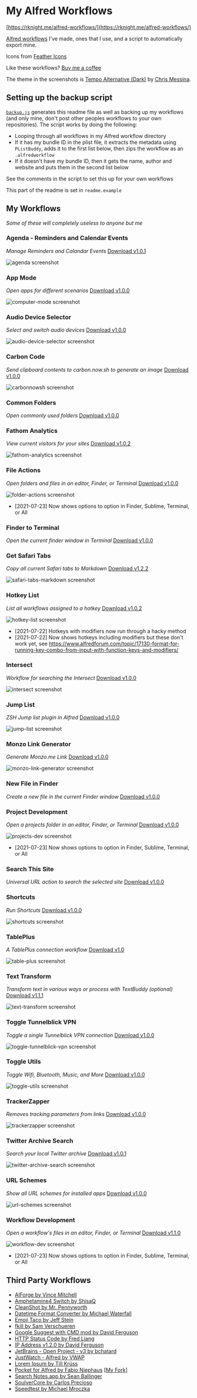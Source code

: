 # My Alfred Workflows

[https://rknight.me/alfred-workflows/](https://rknight.me/alfred-workflows/)

[Alfred workflows](https://www.alfredapp.com/workflows/) I've made, ones that I use, and a script to automatically export mine.

Icons from [Feather Icons](https://feathericons.com)

Like these workflows? [Buy me a coffee](https://www.buymeacoffee.com/rknightuk)

The theme in the screenshots is [Tempo Alternative (Dark)](https://github.com/chrismessina/alfred-theme-tempo#tempo-alternative-dark) by [Chris Messina](https://github.com/chrismessina).

## Setting up the backup script

[`backup.js`](backup.js) generates this readme file as well as backing up my workflows (and only mine, don't post other peoples workflows to your own repositories). The script works by doing the following:

- Looping through all workflows in my Alfred workflow directory
- If it has my bundle ID in the plist file, it extracts the metadata using `PListBuddy`, adds it to the first list below, then zips the workflow as an `.alfredworkflow`
- If it doesn't have my bundle ID, then it gets the name, author and website and puts them in the second list below

See the comments in the script to set this up for your own workflows

This part of the readme is set in `readme.example`

## My Workflows

_Some of these will completely useless to anyone but me_ 

### Agenda - Reminders and Calendar Events

_Manage Reminders and Calandar Events_ [Download v1.0.1](workflows/agenda)

![agenda screenshot](https://raw.githubusercontent.com/rknightuk/alfred-workflows/main/workflows/agenda/src/screenshot.png)

### App Mode

_Open apps for different scenarios_ [Download v1.0.0](workflows/computer-mode)

![computer-mode screenshot](https://raw.githubusercontent.com/rknightuk/alfred-workflows/main/workflows/computer-mode/src/screenshot.png)

### Audio Device Selector

_Select and switch audio devices_ [Download v1.0.0](workflows/audio-device-selector)

![audio-device-selector screenshot](https://raw.githubusercontent.com/rknightuk/alfred-workflows/main/workflows/audio-device-selector/src/screenshot.png)

### Carbon Code

_Send clipboard contents to carbon.now.sh to generate an image_ [Download v1.0.0](workflows/carbonnowsh)

![carbonnowsh screenshot](https://raw.githubusercontent.com/rknightuk/alfred-workflows/main/workflows/carbonnowsh/src/screenshot.png)

### Common Folders

_Open commonly used folders_ [Download v1.0.0](workflows/common-folders)

### Fathom Analytics

_View current visitors for your sites_ [Download v1.0.2](workflows/fathom-analytics)

![fathom-analytics screenshot](https://raw.githubusercontent.com/rknightuk/alfred-workflows/main/workflows/fathom-analytics/src/screenshot.png)

### File Actions

_Open folders and files in an editor, Finder, or Terminal_ [Download v1.0.0](workflows/folder-actions)

![folder-actions screenshot](https://raw.githubusercontent.com/rknightuk/alfred-workflows/main/workflows/folder-actions/src/screenshot.png)

- [2021-07-23] Now shows options to option in Finder, Sublime, Terminal, or All


### Finder to Terminal

_Open the current finder window in Terminal_ [Download v1.0.0](workflows/finder-to-terminal)

### Get Safari Tabs

_Copy all current Safari tabs to Markdown_ [Download v1.2.2](workflows/safari-tabs-markdown)

![safari-tabs-markdown screenshot](https://raw.githubusercontent.com/rknightuk/alfred-workflows/main/workflows/safari-tabs-markdown/src/screenshot.png)

### Hotkey List

_List all workflows assigned to a hotkey_ [Download v1.0.2](workflows/hotkey-list)

![hotkey-list screenshot](https://raw.githubusercontent.com/rknightuk/alfred-workflows/main/workflows/hotkey-list/src/screenshot.png)

- [2021-07-22] Hotkeys with modifiers now run through a hacky method
- [2021-07-22] Now shows hotkeys including modifiers but these don't work yet, see https://www.alfredforum.com/topic/17130-format-for-running-key-combo-from-input-with-function-keys-and-modifiers/


### Intersect

_Workflow for searching the Intersect_ [Download v1.0.0](workflows/intersect)

![intersect screenshot](https://raw.githubusercontent.com/rknightuk/alfred-workflows/main/workflows/intersect/src/screenshot.png)

### Jump List

_ZSH Jump list plugin in Alfred_ [Download v1.0.0](workflows/jump-list)

![jump-list screenshot](https://raw.githubusercontent.com/rknightuk/alfred-workflows/main/workflows/jump-list/src/screenshot.png)

### Monzo Link Generator

_Generate Monzo.me Link_ [Download v1.0.0](workflows/monzo-link-generator)

![monzo-link-generator screenshot](https://raw.githubusercontent.com/rknightuk/alfred-workflows/main/workflows/monzo-link-generator/src/screenshot.png)

### New File in Finder

_Create a new file in the current Finder window_ [Download v1.0.0](workflows/new-file-in-finder)

### Project Development

_Open a projects folder in an editor, Finder, or Terminal_ [Download v1.0.0](workflows/projects-dev)

![projects-dev screenshot](https://raw.githubusercontent.com/rknightuk/alfred-workflows/main/workflows/projects-dev/src/screenshot.png)

- [2021-07-23] Now shows options to option in Finder, Sublime, Terminal, or All


### Search This Site

_Universal URL action to search the selected site_ [Download v1.0.0](workflows/search-this-site)

### Shortcuts

_Run Shortcuts_ [Download v1.0.0](workflows/shortcuts)

![shortcuts screenshot](https://raw.githubusercontent.com/rknightuk/alfred-workflows/main/workflows/shortcuts/src/screenshot.png)

### TablePlus

_A TablePlus connection workflow_ [Download v1.0](workflows/table-plus)

![table-plus screenshot](https://raw.githubusercontent.com/rknightuk/alfred-workflows/main/workflows/table-plus/src/screenshot.png)

### Text Transform

_Transform text in various ways or process with TextBuddy (optional)_ [Download v1.1.1](workflows/text-transform)

![text-transform screenshot](https://raw.githubusercontent.com/rknightuk/alfred-workflows/main/workflows/text-transform/src/screenshot.png)

### Toggle Tunnelblick VPN

_Toggle a single Tunnelblick VPN connection_ [Download v1.0.0](workflows/toggle-tunnelblick-vpn)

![toggle-tunnelblick-vpn screenshot](https://raw.githubusercontent.com/rknightuk/alfred-workflows/main/workflows/toggle-tunnelblick-vpn/src/screenshot.png)

### Toggle Utils

_Toggle Wifi, Bluetooth, Music, and More_ [Download v1.0.0](workflows/toggle-utils)

![toggle-utils screenshot](https://raw.githubusercontent.com/rknightuk/alfred-workflows/main/workflows/toggle-utils/src/screenshot.png)

### TrackerZapper

_Removes tracking parameters from links_ [Download v1.0.0](workflows/trackerzapper)

![trackerzapper screenshot](https://raw.githubusercontent.com/rknightuk/alfred-workflows/main/workflows/trackerzapper/src/screenshot.png)

### Twitter Archive Search

_Search your local Twitter archive_ [Download v1.0.1](workflows/twitter-archive-search)

![twitter-archive-search screenshot](https://raw.githubusercontent.com/rknightuk/alfred-workflows/main/workflows/twitter-archive-search/src/screenshot.png)

### URL Schemes

_Show all URL schemes for installed apps_ [Download v1.0.0](workflows/url-schemes)

![url-schemes screenshot](https://raw.githubusercontent.com/rknightuk/alfred-workflows/main/workflows/url-schemes/src/screenshot.png)

### Workflow Development

_Open a workflow's files in an editor, Finder, or Terminal_ [Download v1.1.0](workflows/workflow-dev)

![workflow-dev screenshot](https://raw.githubusercontent.com/rknightuk/alfred-workflows/main/workflows/workflow-dev/src/screenshot.png)

- [2021-07-23] Now shows options to option in Finder, Sublime, Terminal, or All


## Third Party Workflows

- [AlForge by Vince Mitchell](https://github.com/vmitchell85/alforge)
- [Amphetamine4 Switch by ShisaQ](https://shisaq.github.io)
- [CleanShot by Mr. Pennyworth](https://github.com/mr-pennyworth/alfred-cleanshot#readme)
- [Datetime Format Converter by Michael Waterfall](twitter.com/mwaterfall)
- [Emoji Taco by Jeff Stein](https://github.com/jeeftor/EmojiTaco)
- [fkill by Sam Verschueren](https://github.com/SamVerschueren/alfred-fkill#readme)
- [Google Suggest with CMD mod by David Ferguson](http://dferg.us)
- [HTTP Status Code by Fred Liang](https://github.com/ilstar/http_status_code)
- [IP Address v1.2.0 by David Ferguson](jdfwarrior.tumblr.com)
- [JetBrains - Open Project - v3 by bchatard](https://github.com/bchatard/alfred-jetbrains#readme)
- [JustWatch - Alfred by VWAP](https://twitter.com/vinayw)
- [Lorem Ipsum by Till Krüss](https://till.im)
- [Pocket for Alfred by Fabio Niephaus](https://github.com/fniephaus/alfred-pocket/) [[My Fork](https://github.com/rknightuk/alfred-pocket)]
- [Search Notes.app by Sean Ballinger](https://github.com/sballin/alfred-search-notes-app)
- [SoulverCore by Carlos Precioso](https://precioso.design/)
- [Speedtest by Michael Mroczka](http://michaelmroczka.com/)
